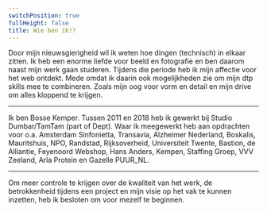 ```yaml
---
switchPosition: true
fullHeight: false
title: Wie ben ik!?
---
```


Door mijn nieuwsgierigheid wil ik weten hoe dingen (technisch) in elkaar zitten. Ik heb een enorme liefde voor beeld en fotografie en ben daarom naast mijn werk gaan studeren. Tijdens die periode heb ik mijn affectie voor het web ontdekt. Mede omdat ik daarin ook mogelijkheden zie om mijn dtp skills mee te combineren. Zoals mijn oog voor vorm en detail en mijn drive om alles kloppend te krijgen.

---

Ik ben Bosse Kemper. Tussen 2011 en 2018 heb ik gewerkt bij Studio Dumbar/TamTam (part of Dept). Waar ik meegewerkt heb aan opdrachten voor o.a. Amsterdam Sinfonietta, Transavia, Alzheimer Nederland, Boskalis, Mauritshuis, NPO, Randstad, Rijksoverheid, Universiteit Twente, Bastion, de Alliantie, Feyenoord Webshop, Hans Anders, Kempen, Staffing Groep, VVV Zeeland, Arla Protein en Gazelle PUUR_NL.

---

Om meer controle te krijgen over de kwaliteit van het werk, de betrokkenheid tijdens een project en mijn visie op het vak te kunnen inzetten, heb ik besloten om voor mezelf te beginnen.
